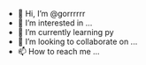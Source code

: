 - 👋 Hi, I’m @gorrrrrr
- 👀 I’m interested in ...
- 🌱 I’m currently learning py
- 💞️ I’m looking to collaborate on ...
- 📫 How to reach me ...

<!---
gorrrrrr/gorrrrrr is a ✨ special ✨ repository because its `README.md` (this file) appears on your GitHub profile.
You can click the Preview link to take a look at your changes.
--->
